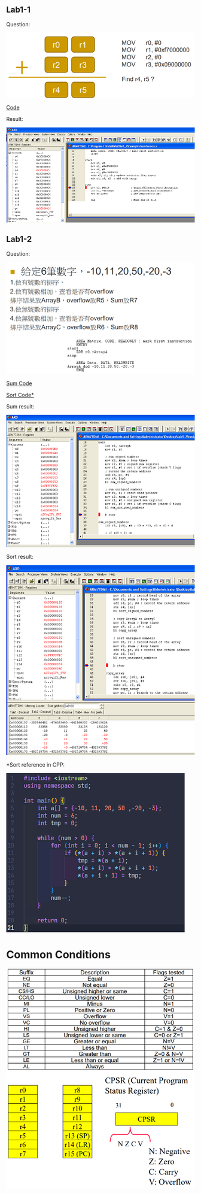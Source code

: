 ## Lab1-1

Question:

![question](img/lab1-1.png)

[Code](lab1-1.asm)

Result:

![result](img/lab1-1_result.png)

## Lab1-2

Question:

![question](img/lab1-2.png)

[Sum Code](lab1-2.asm)

[Sort Code*](lab1-3.asm)

Sum result:

![result](img/lab1-2_result.png)

Sort result:

![result](img/lab1-3_result.png)

*Sort reference in CPP:

![sort reference](img/sort_reference.png)




# Common Conditions

![common_conditions](img/CPSR-1.png)
![common_conditions](img/CPSR-2.png)